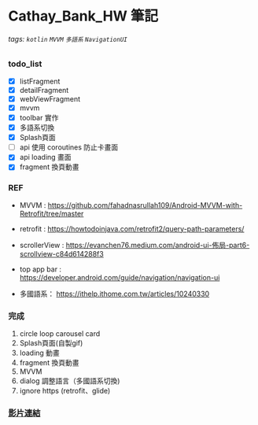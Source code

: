 # Cathay_Bank_HW 筆記

###### tags: `kotlin` `MVVM` `多語系` `NavigationUI`

### todo_list
- [x] listFragment
- [x] detailFragment
- [x] webViewFragment
- [x] mvvm
- [x] toolbar 實作
- [x] 多語系切換
- [x] Splash頁面
- [ ] api 使用 coroutines 防止卡畫面
- [x] api loading 畫面
- [x] fragment 換頁動畫
### REF
- MVVM : https://github.com/fahadnasrullah109/Android-MVVM-with-Retrofit/tree/master

- retrofit : https://howtodoinjava.com/retrofit2/query-path-parameters/

- scrollerView : https://evanchen76.medium.com/android-ui-佈局-part6-scrollview-c84d614288f3
- top app bar : https://developer.android.com/guide/navigation/navigation-ui
- 多國語系： https://ithelp.ithome.com.tw/articles/10240330

### 完成
1. circle loop carousel card
2. Splash頁面(自製gif)
3. loading 動畫
4. fragment 換頁動畫
5. MVVM
6. dialog 調整語言（多國語系切換)
7. ignore https (retrofit、glide)


### [影片連結](https://youtu.be/Vis-iXopx9Y)
